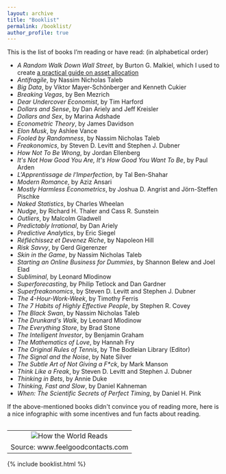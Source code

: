 ```yaml
---
layout: archive
title: "Booklist"
permalink: /booklist/
author_profile: true
---
```

  
  This is the list of books I’m reading or have read: (in alphabetical order)
  
  <ul>
  <li><i>A Random Walk Down Wall Street</i>, by Burton G. Malkiel, which I used to create <a href="https://antoinesoetewey.shinyapps.io/optimal_asset_allocation_shiny_app/" target="_blank">a practical guide on asset allocation</a></li>
  <li><i>Antifragile</i>, by Nassim Nicholas Taleb</li>
  <li><i>Big Data</i>, by Viktor Mayer-Schönberger and Kenneth Cukier</li>
  <li><i>Breaking Vegas</i>, by Ben Mezrich</li>
  <li><i>Dear Undercover Economist</i>, by Tim Harford</li>
  <li><i>Dollars and Sense</i>, by Dan Ariely and Jeff Kreisler</li>
  <li><i>Dollars and Sex</i>, by Marina Adshade</li>
  <li><i>Econometric Theory</i>, by James Davidson</li>
  <li><i>Elon Musk</i>, by Ashlee Vance</li>
  <li><i>Fooled by Randomness</i>, by Nassim Nicholas Taleb</li>
<li><i>Freakonomics</i>, by Steven D. Levitt and Stephen J. Dubner</li>
<li><i>How Not To Be Wrong</i>, by Jordan Ellenberg</li>
<li><i>It's Not How Good You Are, It's How Good You Want To Be</i>, by Paul Arden</li>
<li><i>L'Apprentissage de l'Imperfection</i>, by Tal Ben-Shahar</li>
<li><i>Modern Romance</i>, by Aziz Ansari</li>
<li><i>Mostly Harmless Econometrics</i>, by Joshua D. Angrist and Jörn-Steffen Pischke</li>
 <li><i>Naked Statistics</i>, by Charles Wheelan</li>
  <li><i>Nudge</i>, by Richard H. Thaler and Cass R. Sunstein</li>
  <li><i>Outliers</i>, by Malcolm Gladwell</li>
  <li><i>Predictably Irrational</i>, by Dan Ariely</li>
  <li><i>Predictive Analytics</i>, by Eric Siegel</li>
  <li><i>Réfléchissez et Devenez Riche</i>, by Napoleon Hill</li>
  <li><i>Risk Savvy</i>, by Gerd Gigerenzer</li>
  <li><i>Skin in the Game</i>, by Nassim Nicholas Taleb</li>
  <li><i>Starting an Online Business for Dummies</i>, by Shannon Belew and Joel Elad</li>
  <li><i>Subliminal</i>, by Leonard Mlodinow</li>
  <li><i>Superforecasting</i>, by Philip Tetlock and Dan Gardner</li>
  <li><i>Superfreakonomics</i>, by Steven D. Levitt and Stephen J. Dubner</li>
  <li><i>The 4-Hour-Work-Week</i>, by Timothy Ferris</li>
  <li><i>The 7 Habits of Highly Effective People</i>, by Stephen R. Covey</li>
  <li><i>The Black Swan</i>, by Nassim Nicholas Taleb</li>
  <li><i>The Drunkard's Walk</i>, by Leonard Mlodinow</li>
  <li><i>The Everything Store</i>, by Brad Stone</li>
  <li><i>The Intelligent Investor</i>, by Benjamin Graham</li>
  <li><i>The Mathematics of Love</i>, by Hannah Fry</li>
  <li><i>The Original Rules of Tennis</i>, by The Bodleian Library (Editor)</li>
  <li><i>The Signal and the Noise</i>, by Nate Silver</li>
  <li><i>The Subtle Art of Not Giving a F*ck</i>, by Mark Manson</li>
  <li><i>Think Like a Freak</i>, by Steven D. Levitt and Stephen J. Dubner</li>
  <li><i>Thinking in Bets</i>, by Annie Duke</li>
  <li><i>Thinking, Fast and Slow</i>, by Daniel Kahneman</li>
  <li><i>When: The Scientific Secrets of Perfect Timing</i>, by Daniel H. Pink</li>
  </ul>
  
  If the above-mentioned books didn't convince you of reading more, here is a nice infographic with some incentives and fun facts about reading.
  
  <table cellpadding="0" cellspacing="0" class="tr-caption-container" style="float: left; margin-right: 1em; text-align: center;"><tbody>
  <tr><td style="text-align: center;"><img alt="How the World Reads" border="0" src="https://feelgoodcontacts.com/blog/blogimages/read1592016.jpg" title="How the World Reads" /></td></tr>
  <tr><td class="tr-caption" style="text-align: center;">Source: www.feelgoodcontacts.com</td></tr>
  </tbody></table>
  
  {% include booklist.html %}
